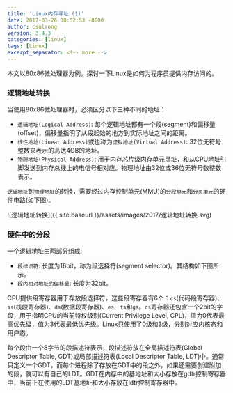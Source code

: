 ```yaml
---
title: 'Linux内存寻址 (1)'
date: 2017-03-26 08:52:53 +0800
author: csulrong
version: 3.4.3
categories: [linux]
tags: [Linux]
excerpt_separator: <!-- more -->
---
```


本文以80x86微处理器为例，探讨一下Linux是如何为程序员提供内存访问的。

<!-- more -->

### 逻辑地址转换

当使用80x86微处理器时，必须区分以下三种不同的地址：
- `逻辑地址(Logical Address)`: 每个逻辑地址都有一个段(segment)和偏移量(offset)，偏移量指明了从段起始的地方到实际地址之间的距离。
- `线性地址(Linear Address)`或也称为`虚拟地址(Virtual Address)`: 32位无符号整数来表示的高达4GB的地址。
- `物理地址(Physical Address)`: 用于内存芯片级内存单元寻址，和从CPU地址引脚发送到内存总线上的电信号相对应。物理地址由32位或36位无符号数整数表示。

`逻辑地址`到`物理地址`的转换，需要经过内存控制单元(MMU)的`分段单元`和`分页单元`的硬件电路(如下图)。

![逻辑地址转换]({{ site.baseurl }}/assets/images/2017/逻辑地址转换.svg)

### 硬件中的分段

一个逻辑地址由两部分组成:
- `段标识符`: 长度为16bit，称为段选择符(segment selector)。其结构如下图所示。
- `段内相对地址的偏移量`: 长度为32bit。

CPU提供段寄存器用于存放段选择符，这些段寄存器有6个：`cs`(代码段寄存器)、`ss`(栈段寄存器)、`ds`(数据段寄存器)、`es`、`fs`和`gs`。`cs`寄存器还包含一个2bit的字段，用于指明CPU的当前特权级别(Current Privilege Level, CPL)，值为0代表最高优先级，值为3代表最低优先级。Linux只使用了0级和3级，分别对应内核态和用户态。

每个段由一个8字节的段描述符表示，段描述符放在全局描述符表(Global Descriptor Table, GDT)或局部描述符表(Local Descriptor Table, LDT)中。通常只定义一个GDT，而每个进程除了存放在GDT中的段之外，如果还需要创建附加的段，就可以有自己的LDT。GDT在内存中的基地址和大小存放在gdtr控制寄存器中，当前正在使用的LDT基地址和大小存放在ldtr控制寄存器中。
